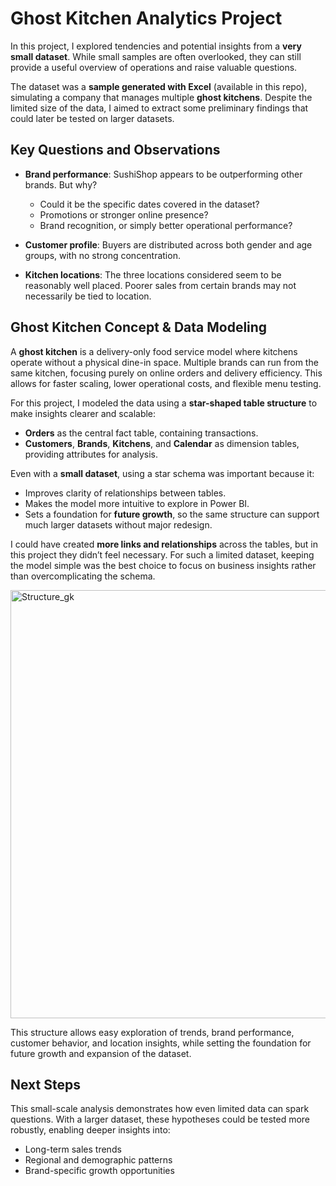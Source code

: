 # Ghost Kitchen Analytics Project  

In this project, I explored tendencies and potential insights from a **very small dataset**. While small samples are often overlooked, they can still provide a useful overview of operations and raise valuable questions.  

The dataset was a **sample generated with Excel** (available in this repo), simulating a company that manages multiple **ghost kitchens**. Despite the limited size of the data, I aimed to extract some preliminary findings that could later be tested on larger datasets.  

## Key Questions and Observations  

- **Brand performance**: SushiShop appears to be outperforming other brands. But why?  
  - Could it be the specific dates covered in the dataset?  
  - Promotions or stronger online presence?  
  - Brand recognition, or simply better operational performance?  

- **Customer profile**: Buyers are distributed across both gender and age groups, with no strong concentration.  

- **Kitchen locations**: The three locations considered seem to be reasonably well placed. Poorer sales from certain brands may not necessarily be tied to location.  

## Ghost Kitchen Concept & Data Modeling

A **ghost kitchen** is a delivery-only food service model where kitchens operate without a physical dine-in space. Multiple brands can run from the same kitchen, focusing purely on online orders and delivery efficiency. This allows for faster scaling, lower operational costs, and flexible menu testing.

For this project, I modeled the data using a **star-shaped table structure** to make insights clearer and scalable:  

- **Orders** as the central fact table, containing transactions.  
- **Customers**, **Brands**, **Kitchens**, and **Calendar** as dimension tables, providing attributes for analysis.  

Even with a **small dataset**, using a star schema was important because it:  
- Improves clarity of relationships between tables.  
- Makes the model more intuitive to explore in Power BI.  
- Sets a foundation for **future growth**, so the same structure can support much larger datasets without major redesign.  

I could have created **more links and relationships** across the tables, but in this project they didn’t feel necessary. For such a limited dataset, keeping the model simple was the best choice to focus on business insights rather than overcomplicating the schema.

<img width="901" height="685" alt="Structure_gk" src="https://github.com/user-attachments/assets/78b463d1-501e-46aa-b017-48544cbd4051" />



This structure allows easy exploration of trends, brand performance, customer behavior, and location insights, while setting the foundation for future growth and expansion of the dataset.

## Next Steps  

This small-scale analysis demonstrates how even limited data can spark questions. With a larger dataset, these hypotheses could be tested more robustly, enabling deeper insights into:  

- Long-term sales trends  
- Regional and demographic patterns  
- Brand-specific growth opportunities  
